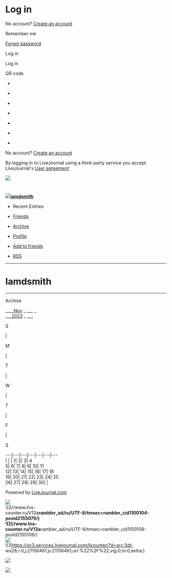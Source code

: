 # Log in

No account? [Create an account](https://www.livejournal.com/create "Create an  
account")

Remember me

[ Forgot password ](https://www.livejournal.com/lostinfo.bml "Forgot  
password")

Log in

Log in

QR code

  * [ ](https://www.livejournal.com/identity/login.bml?type=google&auto_forwhat=user%24iamdsmith%24%2F "Google")

  * [ ](https://www.livejournal.com/identity/login.bml?type=facebook&auto_forwhat=user%24iamdsmith%24%2F "Facebook")

  * [ ](https://www.livejournal.com/identity/login.bml?type=vkontakte&auto_forwhat=user%24iamdsmith%24%2F "VKontakte")

  * [ ](https://www.livejournal.com/identity/login.bml?type=twitter&auto_forwhat=user%24iamdsmith%24%2F "Login with Twitter")

  * [ ](https://www.livejournal.com/identity/login.bml?type=mailru&auto_forwhat=user%24iamdsmith%24%2F "Login with Mail.ru")

  * [ ](https://www.livejournal.com/identity/login.bml?type=rambler&auto_forwhat=user%24iamdsmith%24%2F "RAMBLER&Co ID")

  * [ ](https://www.livejournal.com/identity/login.bml?type=openid&auto_forwhat=user%24iamdsmith%24%2F "Login with OpenID")

No account? [ Create an account ](https://www.livejournal.com/create "Create  
an account")

By logging in to LiveJournal using a third-party service you accept  
LiveJournal's [User agreement](https://www.livejournal.com/legal/tos-en.bml)

![](https://l-userpic.livejournal.com/91104076/21156461)

#

[![](https://l-stat.livejournal.net/img/userinfo_v8.svg?v=17080&v=707)](https://iamdsmith.livejournal.com/profile)[**iamdsmith**](https://iamdsmith.livejournal.com/)

  * Recent Entries

  * [Friends](https://iamdsmith.livejournal.com/friends)

  * [Archive](https://iamdsmith.livejournal.com/calendar)

  * [Profile](https://iamdsmith.livejournal.com/profile)

  * [Add to friends]()

  * [RSS](https://iamdsmith.livejournal.com/data/rss)

* * *

# Iamdsmith

* * *

Archive

____[Nov](https://iamdsmith.livejournal.com/2023/11/) _ ___ _  
___[2023](https://iamdsmith.livejournal.com/2023/) _ ___

S

|

M

|

T

|

W

|

T

|

F

|

S  

---|---|---|---|---|---|---  
| | | 1| 2| 3| 4  
5| 6| 7| 8| 9| 10| 11  
12| 13| 14| 15| 16| 17| 18  
19| 20| 21| 22| 23| 24| 25  
26| 27| 28| 29| 30| |  

Powered by [LiveJournal.com](https://www.livejournal.com/)

![](//www.tns-counter.ru/V13a****sup_ru/ru/UTF-8/tmsec=lj_noncyr/)  
![](//www.tns-  
counter.ru/V13a****rambler_ad/ru/UTF-8/tmsec=rambler_cid1100104-posid2155079/)  
![](//www.tns-  
counter.ru/V13a****rambler_ad/ru/UTF-8/tmsec=rambler_cid1100108-posid2155106/)  
![](//counter.rambler.ru/top100.cnt?pid=1111412)  
![](https://xc3.services.livejournal.com/ljcounter/?d=srv:3dt-  
ws26,r:0,j:21156461,p:21156461,uri:%22%2F%22,vig:0,m:0,extra:)

![](//mc.yandex.ru/watch/27737346)

![](https://vk.com/rtrg?p=VK-RTRG-491315-al132)
